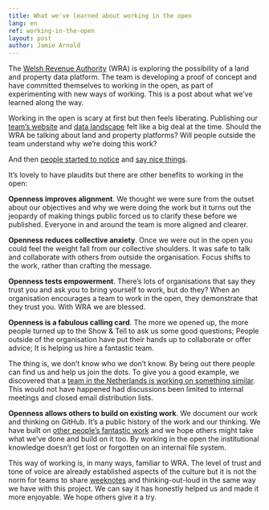 ```yaml
---
title: What we've learned about working in the open
lang: en
ref: working-in-the-open
layout: post
author: Jamie Arnold
---
```


The [Welsh Revenue Authority](https://gov.wales/welsh-revenue-authority) (WRA) is exploring the possibility of a land and property data platform.  The team is developing a proof of concept and have committed themselves to working in the open, as part of experimenting with new ways of working. This is a post about what we’ve learned along the way. 


Working in the open is scary at first but then feels liberating. Publishing our [team’s website](https://welsh-revenue-authority.github.io/property-data-poc/en/) and [data landscape](https://welsh-revenue-authority.github.io/property-data-poc/en/) felt like a big deal at the time.  Should the WRA be talking about land and property platforms? Will people outside the team understand why we’re doing this work?   

And then [people started to notice](https://twitter.com/tomskitomski/status/1496486485880721411?s=20&t=6PuRvEd93qF7o7IbLwho3A) and [say nice things](https://twitter.com/gilest/status/1501891765028237313?s=20&t=6PuRvEd93qF7o7IbLwho3A).   

It’s lovely to have plaudits but there are other benefits to working in the open:  

**Openness improves alignment**.  We thought we were sure from the outset about our objectives and why we were doing the work but it turns out the jeopardy of making things public forced us to clarify these before we published. Everyone in and around the team is more aligned and clearer. 

**Openness reduces collective anxiety**. Once we were out in the open you could feel the weight fall from our collective shoulders. It was safe to talk and collaborate with others from outside the organisation. Focus shifts to the work, rather than crafting the message.  

**Openness tests empowerment**.  There’s lots of organisations that say they trust you and ask you to bring yourself to work, but do they? When an organisation encourages a team to work in the open, they demonstrate that they trust you. With WRA we are blessed. 

**Openness is a fabulous calling card**.  The more we opened up, the more people turned up to the Show & Tell to ask us some good questions; People outside of the organisation have put their hands up to collaborate or offer advice; It is helping us hire a fantastic team.   

The thing is, we don’t know who we don’t know.  By being out there people can find us and help us join the dots. To give you a good example, we discovered that a [team in the Netherlands is working on something similar](https://github.com/Provincie-Zuid-Holland/Omgevingsbeleid-API).  This would not have happened had discussions been limited to internal meetings and closed email distribution lists.   

**Openness allows others to build on existing work**. We document our work and thinking on GitHub. It’s a public history of the work and our thinking.  We have built on [other people’s fantastic work](https://www.owenboswarva.com/blog/post-addr3.htm) and we hope others might take what we’ve done and build on it too.  By working in the open the institutional knowledge doesn’t get lost or forgotten on an internal file system.  

 

This way of working is, in many ways, familiar to WRA.  The level of trust and tone of voice are already established aspects of the culture but it is not the norm for teams to share [weeknotes](https://welsh-revenue-authority.github.io/weeknotes/property-data-poc/) and thinking-out-loud in the same way we have with this project.  We can say it has honestly helped us and made it more enjoyable. We hope others give it a try. 

 
 
